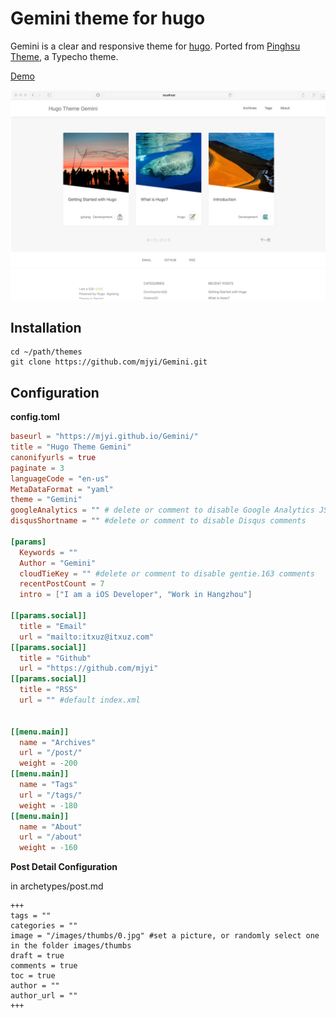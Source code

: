 # Gemini theme for hugo

Gemini is a clear and responsive theme for [hugo](http://gohugo.io/). Ported from [Pinghsu Theme](https://github.com/chakhsu/pinghsu), a Typecho theme.

[Demo](https://mjyi.github.io/Gemini/)

![screenshot](images/screenshot.png)

## Installation

```
cd ~/path/themes
git clone https://github.com/mjyi/Gemini.git
```

## Configuration

**config.toml**
```toml
baseurl = "https://mjyi.github.io/Gemini/"
title = "Hugo Theme Gemini"
canonifyurls = true
paginate = 3
languageCode = "en-us"
MetaDataFormat = "yaml"
theme = "Gemini"
googleAnalytics = "" # delete or comment to disable Google Analytics JS generation
disqusShortname = "" #delete or comment to disable Disqus comments

[params]
  Keywords = ""
  Author = "Gemini"
  cloudTieKey = "" #delete or comment to disable gentie.163 comments
  recentPostCount = 7
  intro = ["I am a iOS Developer", "Work in Hangzhou"]

[[params.social]]
  title = "Email"
  url = "mailto:itxuz@itxuz.com"
[[params.social]]
  title = "Github"
  url = "https://github.com/mjyi"
[[params.social]]
  title = "RSS"
  url = "" #default index.xml


[[menu.main]]
  name = "Archives"
  url = "/post/"
  weight = -200
[[menu.main]]
  name = "Tags"
  url = "/tags/"
  weight = -180
[[menu.main]]
  name = "About"
  url = "/about"
  weight = -160
```

**Post Detail Configuration**

in archetypes/post.md

```
+++
tags = ""
categories = ""
image = "/images/thumbs/0.jpg" #set a picture, or randomly select one in the folder images/thumbs
draft = true
comments = true
toc = true
author = ""
author_url = ""
+++

```


